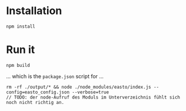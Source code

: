 # Installation

	npm install

# Run it

    npm build

... which is the `package.json` script for ...

    rm -rf ./output/* && node ./node_modules/easto/index.js --config=easto_config.json --verbose=true
    // TODO: der node-Aufruf des Moduls im Unterverzeichnis fühlt sich noch nicht richtig an.
